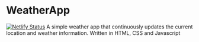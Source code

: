 # WeatherApp
[![Netlify Status](https://api.netlify.com/api/v1/badges/bdd5a977-f19d-4fa3-951a-2c9f929f52a9/deploy-status)](https://app.netlify.com/sites/weatherappbydang/deploys)
A simple weather app that continuously updates the current location and weather information. Written in HTML, CSS and Javascript

